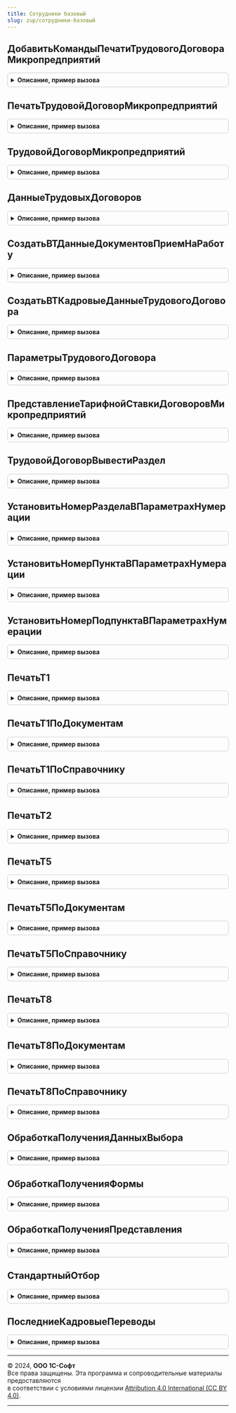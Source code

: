 ```yaml
---
title: Сотрудники базовый
slug: zup/сотрудники-базовый
---
```



## ДобавитьКомандыПечатиТрудовогоДоговораМикропредприятий
<details style="margin: 1em 0; padding: 0.5em; border: 1px solid #ccc; border-radius: 6px;">

<summary style="font-weight: bold; cursor: pointer;">Описание, пример вызова</summary>

```bsl

Процедура ДобавитьКомандыПечатиТрудовогоДоговораМикропредприятий(КомандыПечати) Экспорт
```

Пример вызова
```bsl
СотрудникиБазовый.ДобавитьКомандыПечатиТрудовогоДоговораМикропредприятий(КомандыПечати) 
```
</details>

## ПечатьТрудовойДоговорМикропредприятий
<details style="margin: 1em 0; padding: 0.5em; border: 1px solid #ccc; border-radius: 6px;">

<summary style="font-weight: bold; cursor: pointer;">Описание, пример вызова</summary>

```bsl

Процедура ПечатьТрудовойДоговорМикропредприятий(МассивОбъектов, ПараметрыПечати, КоллекцияПечатныхФорм, ОбъектыПечати, ПараметрыВывода) Экспорт
```

Пример вызова
```bsl
СотрудникиБазовый.ПечатьТрудовойДоговорМикропредприятий(МассивОбъектов, ПараметрыПечати, КоллекцияПечатныхФорм, ОбъектыПечати, ПараметрыВывода));
```
</details>

## ТрудовойДоговорМикропредприятий
<details style="margin: 1em 0; padding: 0.5em; border: 1px solid #ccc; border-radius: 6px;">

<summary style="font-weight: bold; cursor: pointer;">Описание, пример вызова</summary>

```bsl

Функция ТрудовойДоговорМикропредприятий(Макет, МассивОбъектов, ОбъектыПечати, ПараметрыВывода, ДистанционныеРаботы = Ложь, ДоговорСНадомником = Ложь) Экспорт
```

Пример вызова
```bsl
Результат = СотрудникиБазовый.ТрудовойДоговорМикропредприятий(Макет, МассивОбъектов, ОбъектыПечати, ПараметрыВывода, ДистанционныеРаботы, ДоговорСНадомником);
```
</details>

## ДанныеТрудовыхДоговоров
<details style="margin: 1em 0; padding: 0.5em; border: 1px solid #ccc; border-radius: 6px;">

<summary style="font-weight: bold; cursor: pointer;">Описание, пример вызова</summary>

```bsl

Функция ДанныеТрудовыхДоговоров(МассивОбъектов, ДистанционныеРаботы, ДоговорСНадомником) Экспорт
```

Пример вызова
```bsl
Результат = СотрудникиБазовый.ДанныеТрудовыхДоговоров(МассивОбъектов, ДистанционныеРаботы, ДоговорСНадомником));
```
</details>

## СоздатьВТДанныеДокументовПриемНаРаботу
<details style="margin: 1em 0; padding: 0.5em; border: 1px solid #ccc; border-radius: 6px;">

<summary style="font-weight: bold; cursor: pointer;">Описание, пример вызова</summary>

```bsl

Процедура СоздатьВТДанныеДокументовПриемНаРаботу(МенеджерВременныхТаблиц, МассивОбъектов) Экспорт
```

Пример вызова
```bsl
СотрудникиБазовый.СоздатьВТДанныеДокументовПриемНаРаботу(МенеджерВременныхТаблиц, МассивОбъектов));
```
</details>

## СоздатьВТКадровыеДанныеТрудовогоДоговора
<details style="margin: 1em 0; padding: 0.5em; border: 1px solid #ccc; border-radius: 6px;">

<summary style="font-weight: bold; cursor: pointer;">Описание, пример вызова</summary>

```bsl

Процедура СоздатьВТКадровыеДанныеТрудовогоДоговора(МенеджерВременныхТаблиц, ИмяВременнойТаблицыОтборовСотрудников, ИменаПолейВременнойТаблицыОтборовСотрудников) Экспорт
```

Пример вызова
```bsl
СотрудникиБазовый.СоздатьВТКадровыеДанныеТрудовогоДоговора(МенеджерВременныхТаблиц, ИмяВременнойТаблицыОтборовСотрудников, ИменаПолейВременнойТаблицыОтборовСотрудников));
```
</details>

## ПараметрыТрудовогоДоговора
<details style="margin: 1em 0; padding: 0.5em; border: 1px solid #ccc; border-radius: 6px;">

<summary style="font-weight: bold; cursor: pointer;">Описание, пример вызова</summary>

```bsl

Функция ПараметрыТрудовогоДоговора(ДистанционныеРаботы = Ложь, ДоговорСНадомником = Ложь) Экспорт
```

Пример вызова
```bsl
Результат = СотрудникиБазовый.ПараметрыТрудовогоДоговора(ДистанционныеРаботы, ДоговорСНадомником);
```
</details>

## ПредставлениеТарифнойСтавкиДоговоровМикропредприятий
<details style="margin: 1em 0; padding: 0.5em; border: 1px solid #ccc; border-radius: 6px;">

<summary style="font-weight: bold; cursor: pointer;">Описание, пример вызова</summary>

```bsl

Функция ПредставлениеТарифнойСтавкиДоговоровМикропредприятий(ОписаниеТарифнойСтавки) Экспорт
```

Пример вызова
```bsl
Результат = СотрудникиБазовый.ПредставлениеТарифнойСтавкиДоговоровМикропредприятий(ОписаниеТарифнойСтавки));
```
</details>

## ТрудовойДоговорВывестиРаздел
<details style="margin: 1em 0; padding: 0.5em; border: 1px solid #ccc; border-radius: 6px;">

<summary style="font-weight: bold; cursor: pointer;">Описание, пример вызова</summary>

```bsl

Процедура ТрудовойДоговорВывестиРаздел(ИмяОбласти, ДокументРезультат, Макет, ДанныеДоговора, ПараметрыНумерации) Экспорт
```

Пример вызова
```bsl
СотрудникиБазовый.ТрудовойДоговорВывестиРаздел(ИмяОбласти, ДокументРезультат, Макет, ДанныеДоговора, ПараметрыНумерации));
```
</details>

## УстановитьНомерРазделаВПараметрахНумерации
<details style="margin: 1em 0; padding: 0.5em; border: 1px solid #ccc; border-radius: 6px;">

<summary style="font-weight: bold; cursor: pointer;">Описание, пример вызова</summary>

```bsl

Процедура УстановитьНомерРазделаВПараметрахНумерации(ПараметрыНумерации, Знач НомерРаздела) Экспорт
```

Пример вызова
```bsl
СотрудникиБазовый.УстановитьНомерРазделаВПараметрахНумерации(ПараметрыНумерации, НомерРаздела));
```
</details>

## УстановитьНомерПунктаВПараметрахНумерации
<details style="margin: 1em 0; padding: 0.5em; border: 1px solid #ccc; border-radius: 6px;">

<summary style="font-weight: bold; cursor: pointer;">Описание, пример вызова</summary>

```bsl

Процедура УстановитьНомерПунктаВПараметрахНумерации(ПараметрыНумерации, Знач НомерПункта) Экспорт
```

Пример вызова
```bsl
СотрудникиБазовый.УстановитьНомерПунктаВПараметрахНумерации(ПараметрыНумерации, НомерПункта));
```
</details>

## УстановитьНомерПодпунктаВПараметрахНумерации
<details style="margin: 1em 0; padding: 0.5em; border: 1px solid #ccc; border-radius: 6px;">

<summary style="font-weight: bold; cursor: pointer;">Описание, пример вызова</summary>

```bsl

Процедура УстановитьНомерПодпунктаВПараметрахНумерации(ПараметрыНумерации, Знач НомерПодпункта) Экспорт
```

Пример вызова
```bsl
СотрудникиБазовый.УстановитьНомерПодпунктаВПараметрахНумерации(ПараметрыНумерации, НомерПодпункта));
```
</details>

## ПечатьТ1
<details style="margin: 1em 0; padding: 0.5em; border: 1px solid #ccc; border-radius: 6px;">

<summary style="font-weight: bold; cursor: pointer;">Описание, пример вызова</summary>

```bsl

Процедура ПечатьТ1(МассивОбъектов, ПараметрыПечати, КоллекцияПечатныхФорм, ОбъектыПечати, ПараметрыВывода) Экспорт
```

Пример вызова
```bsl
СотрудникиБазовый.ПечатьТ1(МассивОбъектов, ПараметрыПечати, КоллекцияПечатныхФорм, ОбъектыПечати, ПараметрыВывода));
```
</details>

## ПечатьТ1ПоДокументам
<details style="margin: 1em 0; padding: 0.5em; border: 1px solid #ccc; border-radius: 6px;">

<summary style="font-weight: bold; cursor: pointer;">Описание, пример вызова</summary>

```bsl

Процедура ПечатьТ1ПоДокументам(МассивОбъектов, ПараметрыПечати, КоллекцияПечатныхФорм, ОбъектыПечати, ПараметрыВывода) Экспорт
```

Пример вызова
```bsl
СотрудникиБазовый.ПечатьТ1ПоДокументам(МассивОбъектов, ПараметрыПечати, КоллекцияПечатныхФорм, ОбъектыПечати, ПараметрыВывода));
```
</details>

## ПечатьТ1ПоСправочнику
<details style="margin: 1em 0; padding: 0.5em; border: 1px solid #ccc; border-radius: 6px;">

<summary style="font-weight: bold; cursor: pointer;">Описание, пример вызова</summary>

```bsl

Процедура ПечатьТ1ПоСправочнику(МассивОбъектов, ПараметрыПечати, КоллекцияПечатныхФорм, ОбъектыПечати, ПараметрыВывода) Экспорт
```

Пример вызова
```bsl
СотрудникиБазовый.ПечатьТ1ПоСправочнику(МассивОбъектов, ПараметрыПечати, КоллекцияПечатныхФорм, ОбъектыПечати, ПараметрыВывода));
```
</details>

## ПечатьТ2
<details style="margin: 1em 0; padding: 0.5em; border: 1px solid #ccc; border-radius: 6px;">

<summary style="font-weight: bold; cursor: pointer;">Описание, пример вызова</summary>

```bsl

Процедура ПечатьТ2(МассивОбъектов, ПараметрыПечати, КоллекцияПечатныхФорм, ОбъектыПечати, ПараметрыВывода) Экспорт
```

Пример вызова
```bsl
СотрудникиБазовый.ПечатьТ2(МассивОбъектов, ПараметрыПечати, КоллекцияПечатныхФорм, ОбъектыПечати, ПараметрыВывода));
```
</details>

## ПечатьТ5
<details style="margin: 1em 0; padding: 0.5em; border: 1px solid #ccc; border-radius: 6px;">

<summary style="font-weight: bold; cursor: pointer;">Описание, пример вызова</summary>

```bsl

Процедура ПечатьТ5(МассивОбъектов, ПараметрыПечати, КоллекцияПечатныхФорм, ОбъектыПечати, ПараметрыВывода) Экспорт
```

Пример вызова
```bsl
СотрудникиБазовый.ПечатьТ5(МассивОбъектов, ПараметрыПечати, КоллекцияПечатныхФорм, ОбъектыПечати, ПараметрыВывода));
```
</details>

## ПечатьТ5ПоДокументам
<details style="margin: 1em 0; padding: 0.5em; border: 1px solid #ccc; border-radius: 6px;">

<summary style="font-weight: bold; cursor: pointer;">Описание, пример вызова</summary>

```bsl

Процедура ПечатьТ5ПоДокументам(МассивОбъектов, ПараметрыПечати, КоллекцияПечатныхФорм, ОбъектыПечати, ПараметрыВывода) Экспорт
```

Пример вызова
```bsl
СотрудникиБазовый.ПечатьТ5ПоДокументам(МассивОбъектов, ПараметрыПечати, КоллекцияПечатныхФорм, ОбъектыПечати, ПараметрыВывода));
```
</details>

## ПечатьТ5ПоСправочнику
<details style="margin: 1em 0; padding: 0.5em; border: 1px solid #ccc; border-radius: 6px;">

<summary style="font-weight: bold; cursor: pointer;">Описание, пример вызова</summary>

```bsl

Процедура ПечатьТ5ПоСправочнику(МассивОбъектов, ПараметрыПечати, КоллекцияПечатныхФорм, ОбъектыПечати, ПараметрыВывода) Экспорт
```

Пример вызова
```bsl
СотрудникиБазовый.ПечатьТ5ПоСправочнику(МассивОбъектов, ПараметрыПечати, КоллекцияПечатныхФорм, ОбъектыПечати, ПараметрыВывода) 
```
</details>

## ПечатьТ8
<details style="margin: 1em 0; padding: 0.5em; border: 1px solid #ccc; border-radius: 6px;">

<summary style="font-weight: bold; cursor: pointer;">Описание, пример вызова</summary>

```bsl

Процедура ПечатьТ8(МассивОбъектов, ПараметрыПечати, КоллекцияПечатныхФорм, ОбъектыПечати, ПараметрыВывода) Экспорт
```

Пример вызова
```bsl
СотрудникиБазовый.ПечатьТ8(МассивОбъектов, ПараметрыПечати, КоллекцияПечатныхФорм, ОбъектыПечати, ПараметрыВывода));
```
</details>

## ПечатьТ8ПоДокументам
<details style="margin: 1em 0; padding: 0.5em; border: 1px solid #ccc; border-radius: 6px;">

<summary style="font-weight: bold; cursor: pointer;">Описание, пример вызова</summary>

```bsl

Процедура ПечатьТ8ПоДокументам(МассивОбъектов, ПараметрыПечати, КоллекцияПечатныхФорм, ОбъектыПечати, ПараметрыВывода) Экспорт
```

Пример вызова
```bsl
СотрудникиБазовый.ПечатьТ8ПоДокументам(МассивОбъектов, ПараметрыПечати, КоллекцияПечатныхФорм, ОбъектыПечати, ПараметрыВывода) 
```
</details>

## ПечатьТ8ПоСправочнику
<details style="margin: 1em 0; padding: 0.5em; border: 1px solid #ccc; border-radius: 6px;">

<summary style="font-weight: bold; cursor: pointer;">Описание, пример вызова</summary>

```bsl

Процедура ПечатьТ8ПоСправочнику(МассивОбъектов, ПараметрыПечати, КоллекцияПечатныхФорм, ОбъектыПечати, ПараметрыВывода) Экспорт
```

Пример вызова
```bsl
СотрудникиБазовый.ПечатьТ8ПоСправочнику(МассивОбъектов, ПараметрыПечати, КоллекцияПечатныхФорм, ОбъектыПечати, ПараметрыВывода) 
```
</details>

## ОбработкаПолученияДанныхВыбора
<details style="margin: 1em 0; padding: 0.5em; border: 1px solid #ccc; border-radius: 6px;">

<summary style="font-weight: bold; cursor: pointer;">Описание, пример вызова</summary>

```bsl

Процедура ОбработкаПолученияДанныхВыбора(ДанныеВыбора, Параметры, СтандартнаяОбработка) Экспорт
```

Пример вызова
```bsl
СотрудникиБазовый.ОбработкаПолученияДанныхВыбора(ДанныеВыбора, Параметры, СтандартнаяОбработка) 
```
</details>

## ОбработкаПолученияФормы
<details style="margin: 1em 0; padding: 0.5em; border: 1px solid #ccc; border-radius: 6px;">

<summary style="font-weight: bold; cursor: pointer;">Описание, пример вызова</summary>

```bsl

Процедура ОбработкаПолученияФормы(ВидФормы, Параметры, ВыбраннаяФорма, ДополнительнаяИнформация, СтандартнаяОбработка) Экспорт
```

Пример вызова
```bsl
СотрудникиБазовый.ОбработкаПолученияФормы(ВидФормы, Параметры, ВыбраннаяФорма, ДополнительнаяИнформация, СтандартнаяОбработка) 
```
</details>

## ОбработкаПолученияПредставления
<details style="margin: 1em 0; padding: 0.5em; border: 1px solid #ccc; border-radius: 6px;">

<summary style="font-weight: bold; cursor: pointer;">Описание, пример вызова</summary>

```bsl

Процедура ОбработкаПолученияПредставления(Данные, Представление, СтандартнаяОбработка) Экспорт
```

Пример вызова
```bsl
СотрудникиБазовый.ОбработкаПолученияПредставления(Данные, Представление, СтандартнаяОбработка) 
```
</details>

## СтандартныйОтбор
<details style="margin: 1em 0; padding: 0.5em; border: 1px solid #ccc; border-radius: 6px;">

<summary style="font-weight: bold; cursor: pointer;">Описание, пример вызова</summary>

```bsl

Функция СтандартныйОтбор() Экспорт
```

Пример вызова
```bsl
Результат = СотрудникиБазовый.СтандартныйОтбор() 
```
</details>

## ПоследниеКадровыеПереводы
<details style="margin: 1em 0; padding: 0.5em; border: 1px solid #ccc; border-radius: 6px;">

<summary style="font-weight: bold; cursor: pointer;">Описание, пример вызова</summary>

```bsl

Функция ПоследниеКадровыеПереводы(Сотрудники) Экспорт
```

Пример вызова
```bsl
Результат = СотрудникиБазовый.ПоследниеКадровыеПереводы(Сотрудники) 
```
</details>

---

© 2024, **ООО 1С-Софт**  
Все права защищены. Эта программа и сопроводительные материалы предоставляются  
в соответствии с условиями лицензии [Attribution 4.0 International (CC BY 4.0)](https://creativecommons.org/licenses/by/4.0/legalcode).

---
